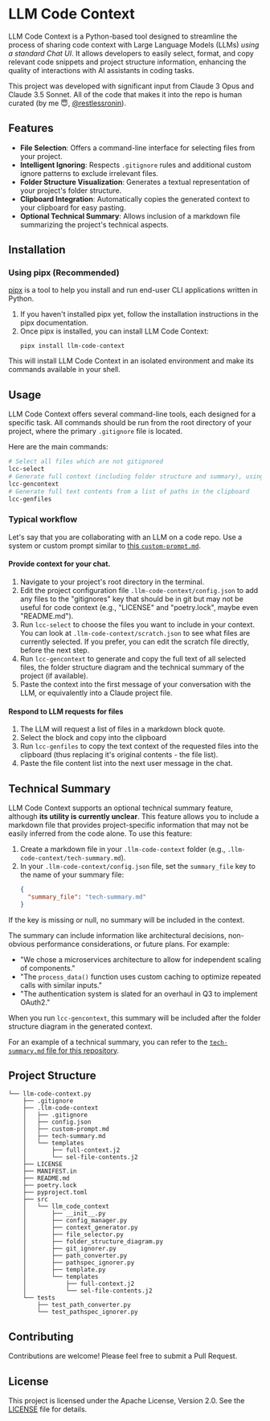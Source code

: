 # LLM Code Context

LLM Code Context is a Python-based tool designed to streamline the process of sharing code context with Large Language Models (LLMs) *using a standard Chat UI*. It allows developers to easily select, format, and copy relevant code snippets and project structure information, enhancing the quality of interactions with AI assistants in coding tasks.

This project was developed with significant input from Claude 3 Opus and Claude 3.5 Sonnet. All of the code that makes it into the repo is human curated (by me 😇, [@restlessronin](https://github.com/restlessronin)).

## Features

- **File Selection**: Offers a command-line interface for selecting files from your project.
- **Intelligent Ignoring**: Respects `.gitignore` rules and additional custom ignore patterns to exclude irrelevant files.
- **Folder Structure Visualization**: Generates a textual representation of your project's folder structure.
- **Clipboard Integration**: Automatically copies the generated context to your clipboard for easy pasting.
- **Optional Technical Summary**: Allows inclusion of a markdown file summarizing the project's technical aspects.

## Installation

### Using pipx (Recommended)

[pipx](https://pypa.github.io/pipx/) is a tool to help you install and run end-user CLI applications written in Python.

1. If you haven't installed pipx yet, follow the installation instructions in the pipx documentation.
2. Once pipx is installed, you can install LLM Code Context:
   ```
   pipx install llm-code-context
   ```

This will install LLM Code Context in an isolated environment and make its commands available in your shell.

## Usage

LLM Code Context offers several command-line tools, each designed for a specific task. All commands should be run from the root directory of your project, where the primary `.gitignore` file is located.

Here are the main commands:

   ```sh
   # Select all files which are not gitignored
   lcc-select
   # Generate full context (including folder structure and summary), using selected files
   lcc-gencontext
   # Generate full text contents from a list of paths in the clipboard
   lcc-genfiles
   ```

### Typical workflow

Let's say that you are collaborating with an LLM on a code repo. Use a system or custom prompt similar to [this `custom-prompt.md`](.llm-code-context/custom-prompt.md).

#### Provide context for your chat.

1. Navigate to your project's root directory in the terminal.
2. Edit the project configuration file `.llm-code-context/config.json` to add any files to the "gitignores" key that should be in git but may not be useful for code context (e.g., "LICENSE" and "poetry.lock", maybe even "README.md").
3. Run `lcc-select` to choose the files you want to include in your context. You can look at `.llm-code-context/scratch.json` to see what files are currently selected. If you prefer, you can edit the scratch file directly, before the next step.
4. Run `lcc-gencontext` to generate and copy the full text of all selected files, the folder structure diagram and the technical summary of the project (if available).
5. Paste the context into the first message of your conversation with the LLM, or equivalently into a Claude project file.

#### Respond to LLM requests for files

1. The LLM will request a list of files in a markdown block quote.
2. Select the block and copy into the clipboard
3. Run `lcc-genfiles` to copy the text context of the requested files into the clipboard (thus replacing it's original contents - the file list).
4. Paste the file content list into the next user message in the chat.
   
## Technical Summary

LLM Code Context supports an optional technical summary feature, although **its utility is currently unclear**. This feature allows you to include a markdown file that provides project-specific information that may not be easily inferred from the code alone. To use this feature:

1. Create a markdown file in your `.llm-code-context` folder (e.g., `.llm-code-context/tech-summary.md`).
2. In your `.llm-code-context/config.json` file, set the `summary_file` key to the name of your summary file:
   ```json
   {
     "summary_file": "tech-summary.md"
   }
   ```
If the key is missing or null, no summary will be included in the context.

The summary can include information like architectural decisions, non-obvious performance considerations, or future plans. For example:
- "We chose a microservices architecture to allow for independent scaling of components."
- "The `process_data()` function uses custom caching to optimize repeated calls with similar inputs."
- "The authentication system is slated for an overhaul in Q3 to implement OAuth2."

When you run `lcc-gencontext`, this summary will be included after the folder structure diagram in the generated context.

For an example of a technical summary, you can refer to the [`tech-summary.md` file for this repository](.llm-code-context/tech-summary.md).

## Project Structure

```
└── llm-code-context.py
    ├── .gitignore
    ├── .llm-code-context
    │   ├── .gitignore
    │   ├── config.json
    │   ├── custom-prompt.md
    │   ├── tech-summary.md
    │   └── templates
    │       ├── full-context.j2
    │       └── sel-file-contents.j2
    ├── LICENSE
    ├── MANIFEST.in
    ├── README.md
    ├── poetry.lock
    ├── pyproject.toml
    ├── src
    │   └── llm_code_context
    │       ├── __init__.py
    │       ├── config_manager.py
    │       ├── context_generator.py
    │       ├── file_selector.py
    │       ├── folder_structure_diagram.py
    │       ├── git_ignorer.py
    │       ├── path_converter.py
    │       ├── pathspec_ignorer.py
    │       ├── template.py
    │       └── templates
    │           ├── full-context.j2
    │           └── sel-file-contents.j2
    └── tests
        ├── test_path_converter.py
        └── test_pathspec_ignorer.py
```

## Contributing

Contributions are welcome! Please feel free to submit a Pull Request.

## License

This project is licensed under the Apache License, Version 2.0. See the [LICENSE](LICENSE) file for details.